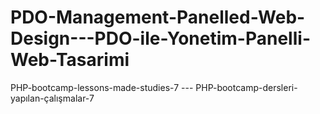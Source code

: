 # PDO-Management-Panelled-Web-Design---PDO-ile-Yonetim-Panelli-Web-Tasarimi

PHP-bootcamp-lessons-made-studies-7  --- PHP-bootcamp-dersleri-yapılan-çalışmalar-7

